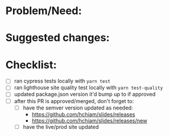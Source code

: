 # Problem/Need:

<!-- issue # or problem description or why something should be fixed/added -->

# Suggested changes:

<!-- to make it easier to review, here's a general summary of what I did to fix it or improve it: -->

# Checklist:

- [ ] ran cypress tests locally with `yarn test`
- [ ] ran lighthouse site quality test locally with `yarn test-quality`
- [ ] updated package.json version it'd bump up to if approved
- [ ] after this PR is approved/merged, don't forget to:
  - [ ] have the semver version updated as needed:
    - https://github.com/hchiam/slides/releases
    - https://github.com/hchiam/slides/releases/new
  - [ ] have the live/prod site updated
